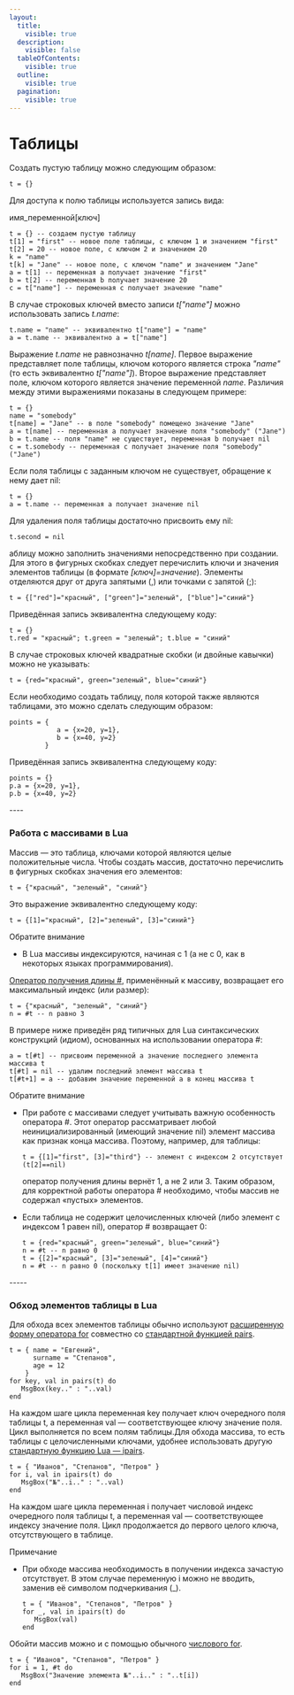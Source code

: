 ```yaml
---
layout:
  title:
    visible: true
  description:
    visible: false
  tableOfContents:
    visible: true
  outline:
    visible: true
  pagination:
    visible: true
---
```


# Таблицы

Создать пустую таблицу можно следующим образом:

```
t = {}
```

Для доступа к полю таблицы используется запись вида:

имя\_переменной\[ключ]

```
t = {} -- создаем пустую таблицу
t[1] = "first" -- новое поле таблицы, с ключом 1 и значением "first"			
t[2] = 20 -- новое поле, с ключом 2 и значением 20
k = "name"
t[k] = "Jane" -- новое поле, с ключом "name" и значением "Jane"
a = t[1] -- переменная a получает значение "first"
b = t[2] -- переменная b получает значение 20
c = t["name"] -- переменная c получает значение "name"
```

В случае строковых ключей вместо записи _t\["name"]_ можно использовать запись _t.name_:

```
t.name = "name" -- эквивалентно t["name"] = "name"
a = t.name -- эквивалентно a = t["name"]
```

Выражение _t.name_ не равнозначно _t\[name]_. Первое выражение представляет поле таблицы, ключом которого является строка _"name"_ (то есть эквивалентно _t\["name"]_). Второе выражение представляет поле, ключом которого является значение переменной _name_. Различия между этими выражениями показаны в следующем примере:

```
t = {}
name = "somebody" 
t[name] = "Jane" -- в поле "somebody" помещено значение "Jane"
a = t[name] -- переменная a получает значение поля "somebody" ("Jane")
b = t.name -- поля "name" не существует, переменная b получает nil
c = t.somebody -- переменная c получает значение поля "somebody" ("Jane")
```

Если поля таблицы с заданным ключом не существует, обращение к нему дает nil:

```
t = {}
a = t.name -- переменная a получает значение nil
```

Для удаления поля таблицы достаточно присвоить ему nil:

```
t.second = nil
```

аблицу можно заполнить значениями непосредственно при создании. Для этого в фигурных скобках следует перечислить ключи и значения элементов таблицы (в формате _\[ключ]=значение_). Элементы отделяются друг от друга запятыми (,) или точками с запятой (;):

```
t = {["red"]="красный", ["green"]="зеленый", ["blue"]="синий"}
```

Приведённая запись эквивалентна следующему коду:

```
t = {}
t.red = "красный"; t.green = "зеленый"; t.blue = "синий"
```

В случае строковых ключей квадратные скобки (и двойные кавычки) можно не указывать:

```
t = {red="красный", green="зеленый", blue="синий"}
```

Если необходимо создать таблицу, поля которой также являются таблицами, это можно сделать следующим образом:

```
points = {
            a = {x=20, y=1}, 
            b = {x=40, y=2} 
         }
```

Приведённая запись эквивалентна следующему коду:

```
points = {}
p.a = {x=20, y=1}, 
p.b = {x=40, y=2}
```

\----

### Работа с массивами в Lua

Массив — это таблица, ключами которой являются целые положительные числа. Чтобы создать массив, достаточно перечислить в фигурных скобках значения его элементов:

```
t = {"красный", "зеленый", "синий"}
```

Это выражение эквивалентно следующему коду:

```
t = {[1]="красный", [2]="зеленый", [3]="синий"}
```

Обратите внимание

* В Lua массивы индексируются, начиная с 1 (а не с 0, как в некоторых языках программирования).

[Оператор получения длины #](https://www.cronos.ru/kb-1515.html), применённый к массиву, возвращает его максимальный индекс (или размер):

```
t = {"красный", "зеленый", "синий"}
n = #t -- n равно 3 
```

В примере ниже приведён ряд типичных для Lua синтаксических конструкций (идиом), основанных на использовании оператора #:

```
a = t[#t] -- присвоим переменной a значение последнего элемента массива t
t[#t] = nil -- удалим последний элемент массива t
t[#t+1] = a -- добавим значение переменной a в конец массива t
```

Обратите внимание

*   При работе с массивами следует учитывать важную особенность оператора #. Этот оператор рассматривает любой неинициализированный (имеющий значение nil) элемент массива как признак конца массива. Поэтому, например, для таблицы:

    ```
    t = {[1]="first", [3]="third"} -- элемент с индексом 2 отсутствует (t[2]==nil)
    ```

    оператор получения длины вернёт 1, а не 2 или 3. Таким образом, для корректной работы оператора # необходимо, чтобы массив не содержал «пустых» элементов.
*   Если таблица не содержит целочисленных ключей (либо элемент с индексом 1 равен nil), оператор # возвращает 0:

    ```
    t = {red="красный", green="зеленый", blue="синий"}
    n = #t -- n равно 0
    t = {[2]="красный", [3]="зеленый", [4]="синий"} 
    n = #t -- n равно 0 (поскольку t[1] имеет значение nil) 
    ```

\-----

### Обход элементов таблицы в Lua

Для обхода всех элементов таблицы обычно используют [расширенную форму оператора for](https://www.cronos.ru/kb-1526.html) совместно со [стандартной функцией pairs](https://www.cronos.ru/kb-1551.html).

```
t = { name = "Евгений",
      surname = "Степанов",
      age = 12
    }
for key, val in pairs(t) do
   MsgBox(key.." : "..val)
end
```

На каждом шаге цикла переменная key получает ключ очередного поля таблицы t, а переменная val — соответствующее ключу значение поля. Цикл выполняется по всем полям таблицы.Для обхода массива, то есть таблицы с целочисленными ключами, удобнее использовать другую [стандартную функцию Lua — ipairs](https://www.cronos.ru/kb-1551.html).

```
t = { "Иванов", "Степанов", "Петров" }
for i, val in ipairs(t) do
   MsgBox("№"..i.." : "..val)
end
```

На каждом шаге цикла переменная i получает числовой индекс очередного поля таблицы t, а переменная val — соответствующее индексу значение поля. Цикл продолжается до первого целого ключа, отсутствующего в таблице.

Примечание

*   При обходе массива необходимость в получении индекса зачастую отсутствует. В этом случае переменную i можно не вводить, заменив её символом подчеркивания (\_).

    ```
    t = { "Иванов", "Степанов", "Петров" }
    for _, val in ipairs(t) do
       MsgBox(val)
    end
    ```

Обойти массив можно и с помощью обычного [числового for](https://www.cronos.ru/kb-1526.html).

```
t = { "Иванов", "Степанов", "Петров" }
for i = 1, #t do
   MsgBox("Значение элемента №"..i.." : "..t[i])
end
```
